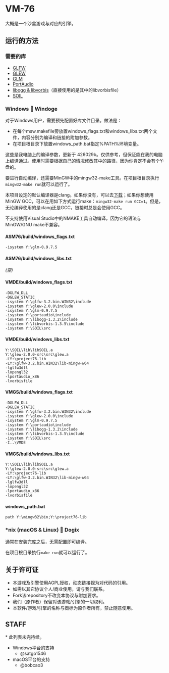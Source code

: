 # VM-76
大概是一个沙盒游戏与对应的引擎。

## 运行的方法

### 需要的库
* [GLFW](http://www.glfw.org/)
* [GLEW](http://glew.sourceforge.net/)
* [GLM](http://glm.g-truc.net/)
* [PortAudio](http://www.portaudio.com)
* [libogg & libvorbis](https://xiph.org/downloads/)（直接使用的是其中的libvorbisfile）
* [SOIL](http://www.lonesock.net/soil.html)

### Windows :dog: Windoge
对于Windows用户，需要预先配置好库文件目录。做法是：

* 在每个msw.makefile旁放置windows_flags.txt和windows_libs.txt两个文件，内容分别为编译和链接的附加参数。
* 在项目根目录下放置windows_path.bat指定%PATH%环境变量。

这些是我电脑上的编译参数，更新于 426029b。仅供参考，但保证能在我的电脑上编译通过。使用时需要根据自己的情况修改其中的路径，因为你肯定不会有个Y:盘的。

要进行自动编译，还需要MinGW中的mingw32-make工具。在项目根目录执行`mingw32-make run`就可以运行了。

本项目设定的默认编译器是clang。如果你没有，可以去[下载](http://releases.llvm.org/download.html)；如果你想使用MinGW GCC，可以在用如下方式运行make：`mingw32-make run GCC=1`。但是，无论编译使用的是clang还是GCC，链接时总是会使用GCC。

不支持使用Visual Studio中的NMAKE工具自动编译，因为它的语法与MinGW/GNU make不兼容。

#### ASM76/build/windows_flags.txt
```
-isystem Y:\glm-0.9.7.5
```

#### ASM76/build/windows_libs.txt
*(空)*

#### VMDE/build/windows_flags.txt
```
-DGLFW_DLL
-DGLEW_STATIC
-isystem Y:\glfw-3.2.bin.WIN32\include
-isystem Y:\glew-2.0.0\include
-isystem Y:\glm-0.9.7.5
-isystem Y:\portaudio\include
-isystem Y:\libogg-1.3.2\include
-isystem Y:\libvorbis-1.3.5\include
-isystem Y:\SOIL\src
```

#### VMDE/build/windows_libs.txt
```
Y:\SOIL\lib\libSOIL.a
Y:\glew-2.0.0-src\src\glew.a
-LY:\project76-lib
-LY:\glfw-3.2.bin.WIN32\lib-mingw-w64
-lglfw3dll
-lopengl32
-lportaudio_x86
-lvorbisfile
```

#### VMGS/build/windows_flags.txt
```
-DGLFW_DLL
-DGLEW_STATIC
-isystem Y:\glfw-3.2.bin.WIN32\include
-isystem Y:\glew-2.0.0\include
-isystem Y:\glm-0.9.7.5
-isystem Y:\portaudio\include
-isystem Y:\libogg-1.3.2\include
-isystem Y:\libvorbis-1.3.5\include
-isystem Y:\SOIL\src
-I..\VMDE
```

#### VMGS/build/windows_libs.txt
```
Y:\SOIL\lib\libSOIL.a
Y:\glew-2.0.0-src\src\glew.a
-LY:\project76-lib
-LY:\glfw-3.2.bin.WIN32\lib-mingw-w64
-lglfw3dll
-lopengl32
-lportaudio_x86
-lvorbisfile
```

#### windows_path.bat
```batch
path Y:\mingw32\bin;Y:\project76-lib
```

### *nix (macOS & Linux) :dog: Dogix
通常在安装完库之后，无需配置即可编译。

在项目根目录执行`make run`就可以运行了。

## 关于许可证
* 本游戏及引擎使用AGPL授权，动态链接视为对代码的引用。
* 如需以其它协议个人/商业使用，请与我们联系。
* Fork该repository不改变本协议与附加要求。
* 我们（原作者）保留对该游戏/引擎的一切权利。
* 本软件/游戏/引擎的名称与商标为原作者所有，禁止随意使用。

## STAFF
\* 此列表未完待续。

* Windows平台的支持
	* @satgo1546
* macOS平台的支持
	* @bobcao3

